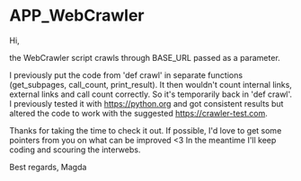 # APP_WebCrawler
Hi,

the WebCrawler script crawls through BASE_URL passed as a parameter. 

I previously put the code from 'def crawl' in separate functions (get_subpages, call_count, print_result). It then wouldn't count internal links, external links and call count correctly. So it's temporarily back in 'def crawl'. I previously tested it with https://python.org and got consistent results but altered the code to work with the suggested https://crawler-test.com.

Thanks for taking the time to check it out. If possible, I'd love to get some pointers from you on what can be improved <3 In the meantime I'll keep coding and scouring the interwebs.    

Best regards,
Magda

